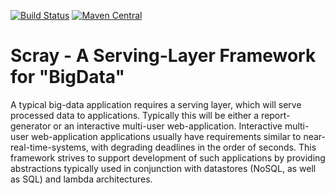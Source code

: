 [![Build Status](https://travis-ci.org/scray/scray.svg?branch=master)](https://travis-ci.org/scray/scray)
[![Maven Central](https://maven-badges.herokuapp.com/maven-central/org.scray/scray/badge.svg)](https://maven-badges.herokuapp.com/maven-central/org.scray/scray-parent)

Scray - A Serving-Layer Framework for "BigData"
===============================================

A typical big-data application requires a serving layer, which will serve processed data to applications. Typically this will be either a report-generator or an interactive multi-user web-application. Interactive multi-user web-application applications usually have requirements similar to near-real-time-systems, with degrading deadlines in the order of seconds. This framework strives to support development of such applications by providing abstractions typically used in conjunction with datastores (NoSQL, as well as SQL) and lambda architectures. 


